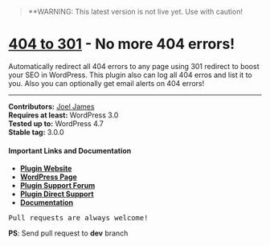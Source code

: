 > **WARNING: This latest version is not live yet. Use with caution!

# [404 to 301](https://wordpress.org/plugins/404-to-301) - No more 404 errors!

Automatically redirect all 404 errors to any page using 301 redirect to boost your SEO in WordPress. This plugin also can log all 404 erros and list it to you. Also you can optionally get email alerts on 404 errors!

<hr/>

<strong>Contributors:</strong> <a href="https://github.com/joel-james/">Joel James</a><br/>
<strong>Requires at least:</strong> WordPress 3.0<br/>
<strong>Tested up to:</strong> WordPress 4.7<br/>
<strong>Stable tag:</strong> 3.0.0<br/>

<h4>Important Links and Documentation</h4>

<ul>
<li><a href="https://duckdev.com/products/404-to-301/"><strong>Plugin Website</strong></a></li>
<li><a href="https://wordpress.org/plugins/404-to-301/"><strong>WordPress Page</strong></a></li>
<li><a href="https://wordpress.org/support/plugin/404-to-301/"><strong>Plugin Support Forum</strong></a></li>
<li><a href="https://duckdev.com/support/"><strong>Plugin Direct Support</strong></a></li>
<li><a href="https://duckdev.com/support/docs/category/404-to-301/"><strong>Documentation</strong></a></li>
</ul>


<pre>Pull requests are always welcome!</pre>

<strong>PS</strong>: Send pull request to <strong>dev</strong> branch
